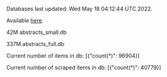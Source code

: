 Databases last updated: Wed May 18 04:12:44 UTC 2022. 

Available [here](https://github.com/cbeauhilton/ash-db/releases).


42M	abstracts_small.db

337M	abstracts_full.db

Current number of items in db:
[{"count(*)": 96904}]

Current number of scraped items in db:
[{"count(*)": 40779}]
